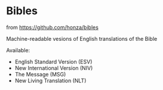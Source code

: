 Bibles
======

from https://github.com/honza/bibles

Machine-readable vesions of English translations of the Bible

Available:

* English Standard Version (ESV)
* New International Version (NIV)
* The Message (MSG)
* New Living Translation (NLT)
